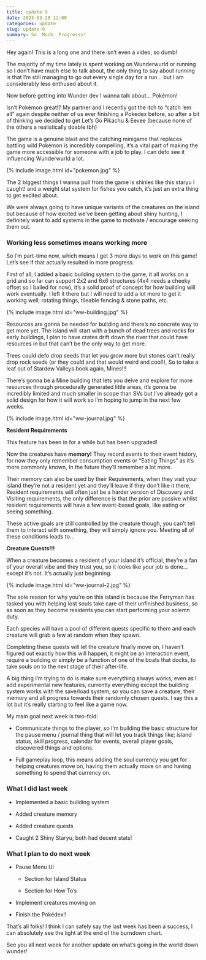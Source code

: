 ```yaml
---
title: update 9
date: 2023-03-20 12:00
categories: update
slug: update-9
summary: So. Much. Progresss!
---
```

Hey again! This is a long one and there isn’t even a video, so dumb!

The majority of my time lately is spent working on Wunderwurld or running so I don’t have much else to talk about, the only thing to say about running is that I’m still managing to go out every single day for a run… but I am considerably less enthused about it.

Now before getting into Wunder dev I wanna talk about… Pokémon!

Isn’t Pokémon great!? My partner and I recently got the itch to “catch ‘em all” again despite neither of us ever finishing a Pokedex before, so after a bit of thinking we decided to get Let’s Go Pikachu & Eevee (because none of the others a realistically doable tbh)

The game is a genuine blast and the catching minigame that replaces battling wild Pokémon is incredibly compelling, it‘s a vital part of making the game more accessible for someone with a job to play. I can defo see it influencing Wunderwurld a lot.

{% include image.html id="pokemon.jpg" %}

The 2 biggest things I wanna pull from the game is shinies like this staryu I caught! and a weight stat system for fishes you catch, it’s just an extra thing to get excited about.

We were always going to have unique variants of the creatures on the island but because of how excited we’ve been getting about shiny hunting, I definitely want to add systems in the game to motivate / encourage seeking them out.

### Working less sometimes means working more

So I’m part-time now, which means I get 3 more days to work on this game! Let’s see if that actually resulted in more progress.

First of all, I added a basic building system to the game, it all works on a grid and so far can support 2x2 and 6x6 structures (4x4 needs a cheeky offset so I bailed for now), it’s a solid proof of concept for how building will work eventually. I left it there but I will need to add a lot more to get it working well; rotating things, tileable fencing & stone paths, etc.

{% include image.html id="ww-building.jpg" %}

Resources are gonna be needed for building and there’s no concrete way to get more yet. The island will start with a bunch of dead trees and rocks for early buildings, I plan to have crates drift down the river that could have resources in but that can’t be the only way to get more.

Trees could defo drop seeds that let you grow more but stones can’t really drop rock seeds (or they could and that would weird and cool!), So to take a leaf out of Stardew Valleys book again, Mines!!!

There’s gonna be a Mine building that lets you delve and explore for more resources through procedurally generated little areas, it’s gonna be incredibly limited and much smaller in scope than SVs but I’ve already got a solid design for how it will work so I’m hoping to jump in the next few weeks.

{% include image.html id="ww-journal.jpg" %}

<span class="highlighted-text">__Resident Requirements__</span> 

This feature has been in for a while but has been upgraded!

Now the creatures have __memory!__ They record events to their event history, for now they only remember consumption events or “Eating Things” as it’s more commonly known, In the future they’ll remember a lot more.

Their memory can also be used by their Requirements, when they visit your island they’re not a resident yet and they’ll leave if they don’t like it there, Resident requirements will often just be a harder version of Discovery and Visiting requirements, the only difference is that the prior are passive whilst resident requirements will have a few event-based goals, like eating or seeing something.

These active goals are still controlled by the creature though, you can’t tell them to interact with something, they will simply ignore you. Meeting all of these conditions leads to…

<span class="highlighted-text">__Creature Quests!!!__</span> 

When a creature becomes a resident of your island it’s official, they’re a fan of your overall vibe and they trust you, so it looks like your job is done… except it’s not. It’s actually just beginning.

{% include image.html id="ww-journal-2.jpg" %}

The sole reason for why you’re on this island is because the Ferryman has tasked you with helping lost souls take care of their unfinished business, so as soon as they become residents you can start performing your solemn duty.

Each species will have a pool of different quests specific to them and each creature will grab a few at random when they spawn.

Completing these quests will let the creature finally move on, I haven’t figured out exactly how this will happen, it might be an interaction event, require a building or simply be a function of one of the boats that docks, to take souls on to the next stage of their after-life.

A big thing I’m trying to do is make sure everything always works, even as I add experimental new features, currently everything except the building system works with the save/load system, so you can save a creature, their memory and all progress towards their randomly chosen quests. I say this a lot but it’s really starting to feel like a game now.

My main goal next week is two-fold:

- Communicate things to the player, so I’m building the basic structure for the pause menu / journal thing that will let you track things like; island status, skill progress, calendar for events, overall player goals, discovered things and options.

- Full gameplay loop, this means adding the soul currency you get for helping creatures move on, having them actually move on and having something to spend that currency on.

### What I did last week

- Implemented a basic building system

- Added creature memory

- Added creature quests

- Caught 2 Shiny Staryu, both had decent stats!

### What I plan to do next week

- Pause Menu UI

    - Section for Island Status

    - Section for How To’s

- Implement creatures moving on

- Finish the Pokédex!!

That’s all folks! I think I can safely say the last week has been a success, I can absolutely see the light at the end of the burndown chart.

See you all next week for another update on what’s going in the world down wunder!